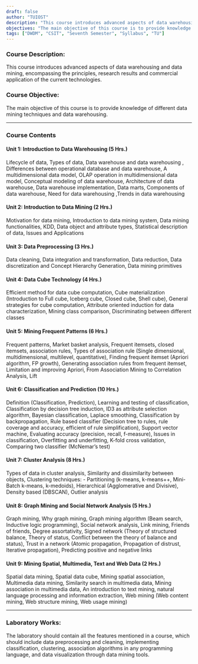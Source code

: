 ```yaml
---
draft: false
author: "TUIOST"
description: "This course introduces advanced aspects of data warehousing and data mining, encompassing the principles, research results and commercial application of the current technologies."
objectives: "The main objective of this course is to provide knowledge of different data mining techniques and data warehousing."
tags: ["DWDM", "CSIT", "Seventh Semester", "Syllabus", "TU"]
---
```


### Course Description:

This course introduces advanced aspects of data warehousing and data mining, encompassing the principles, research results and commercial application of the current technologies.

### Course Objective:

The main objective of this course is to provide knowledge of different data mining techniques and data warehousing.

<hr>

### Course Contents

#### Unit 1: Introduction to Data Warehousing (5 Hrs.)

Lifecycle of data, Types of data, Data warehouse and data warehousing , Differences between operational database and data warehouse, A multidimensional data model, OLAP operation in multidimensional data model, Conceptual modeling of data warehouse, Architecture of data warehouse, Data warehouse implementation, Data marts, Components of data warehouse, Need for data warehousing ,Trends in data warehousing

#### Unit 2: Introduction to Data Mining (2 Hrs.)

Motivation for data mining, Introduction to data mining system, Data mining functionalities, KDD, Data object and attribute types, Statistical description of data, Issues and Applications

#### Unit 3: Data Preprocessing (3 Hrs.)

Data cleaning, Data integration and transformation, Data reduction, Data discretization and Concept Hierarchy Generation, Data mining primitives

#### Unit 4: Data Cube Technology (4 Hrs.)

Efficient method for data cube computation, Cube materialization (Introduction to Full cube, Iceberg cube, Closed cube, Shell cube), General strategies for cube computation, Attribute oriented induction for data characterization, Mining class comparison, Discriminating between
different classes

#### Unit 5: Mining Frequent Patterns (6 Hrs.)

Frequent patterns, Market basket analysis, Frequent itemsets, closed itemsets, association rules, Types of association rule (Single dimensional, multidimensional, multilevel, quantitative), Finding frequent itemset (Apriori algorithm, FP growth), Generating association rules from frequent itemset, Limitation and improving Apriori, From Association Mining to Correlation Analysis, Lift

#### Unit 6: Classification and Prediction (10 Hrs.)

Definition (Classification, Prediction), Learning and testing of classification, Classification by decision tree induction, ID3 as attribute selection algorithm, Bayesian classification, Laplace smoothing, Classification by backpropagation, Rule based classifier (Decision tree to rules, rule coverage and accuracy, efficient of rule simplification), Support vector machine, Evaluating accuracy (precision, recall, f-measure), Issues in classification, Overfitting and underfitting, K-fold cross validation, Comparing two classifier (McNemar’s test)

#### Unit 7: Cluster Analysis (8 Hrs.)

Types of data in cluster analysis, Similarity and dissimilarity between objects, Clustering techniques: - Partitioning (k-means, k-means++, Mini-Batch k-means, k-medoids), Hierarchical (Agglomerative and Divisive), Density based (DBSCAN), Outlier analysis

#### Unit 8: Graph Mining and Social Network Analysis (5 Hrs.)

Graph mining, Why graph mining, Graph mining algorithm (Beam search, Inductive logic programming), Social network analysis, Link mining, Friends of friends, Degree assortativity, Signed network (Theory of structured balance, Theory of status, Conflict between the theory of balance and status), Trust in a network (Atomic propagation, Propagation of distrust, Iterative propagation), Predicting positive and negative links

#### Unit 9: Mining Spatial, Multimedia, Text and Web Data (2 Hrs.)

Spatial data mining, Spatial data cube, Mining spatial association, Multimedia data mining, Similarity search in multimedia data, Mining association in multimedia data, An introduction to text mining, natural language processing and information extraction, Web mining (Web content mining, Web structure mining, Web usage mining)

<hr>

### Laboratory Works:

The laboratory should contain all the features mentioned in a course, which should include data preprocessing and cleaning, implementing classification, clustering, association algorithms in any programming language, and data visualization through data mining tools.

